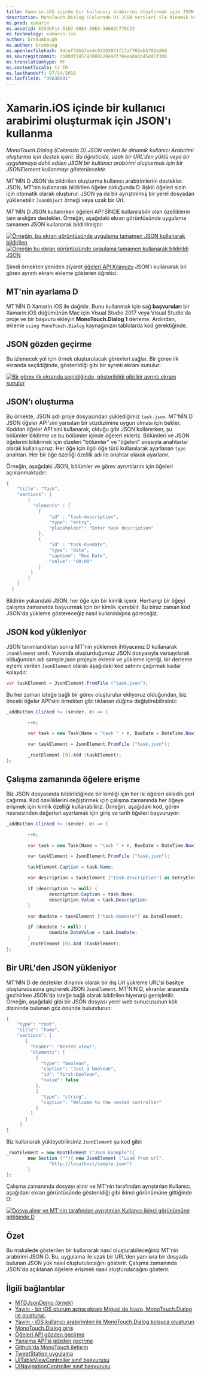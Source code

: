 ```yaml
---
title: Xamarin.iOS içinde bir kullanıcı arabirimi oluşturmak için JSON'ı kullanma
description: MonoTouch.Dialog (Colorado D) JSON verileri ile dinamik kullanıcı Arabirimi oluşturma için destek içerir. Bu öğreticide, uzak bir URL'den yüklü veya bir uygulamaya dahil edilen JSON bir kullanıcı arabirimi oluşturmak için bir JSONElement kullanmayı gösterilecektir.
ms.prod: xamarin
ms.assetid: E353DF14-51D7-98E3-59EA-16683C770C23
ms.technology: xamarin-ios
author: bradumbaugh
ms.author: brumbaug
ms.openlocfilehash: 94cef78bb7eedc03192071f17af765ebb702e260
ms.sourcegitcommit: cb80df345795989528e9df78eea8a5b45d45f308
ms.translationtype: MT
ms.contentlocale: tr-TR
ms.lasthandoff: 07/14/2018
ms.locfileid: "39038501"
---
```

# <a name="using-json-to-create-a-user-interface-in-xamarinios"></a>Xamarin.iOS içinde bir kullanıcı arabirimi oluşturmak için JSON'ı kullanma

_MonoTouch.Dialog (Colorado D) JSON verileri ile dinamik kullanıcı Arabirimi oluşturma için destek içerir. Bu öğreticide, uzak bir URL'den yüklü veya bir uygulamaya dahil edilen JSON bir kullanıcı arabirimi oluşturmak için bir JSONElement kullanmayı gösterilecektir._

MT'NİN D JSON'da bildirilen oluşturma kullanıcı arabirimlerini destekler. JSON, MT'nin kullanarak bildirilen öğeler olduğunda D ilişkili öğeleri sizin için otomatik olarak oluşturur. JSON ya da bir ayrıştırılmış bir yerel dosyadan yüklenebilir `JsonObject` örneği veya uzak bir Url.

MT'NİN D JSON kullanırken öğeleri API'SİNDE kullanılabilir olan özelliklerin tam aralığını destekler. Örneğin, aşağıdaki ekran görüntüsünde uygulama tamamen JSON kullanarak bildirilmiştir:

[![](json-element-walkthrough-images/01-load-from-file.png "Örneğin, bu ekran görüntüsünde uygulama tamamen JSON kullanarak bildirilen")](json-element-walkthrough-images/01-load-from-file.png#lightbox) [![](json-element-walkthrough-images/01-load-from-file.png "Örneğin bu ekran görüntüsünde uygulama tamamen kullanarak bildirildi JSON")](json-element-walkthrough-images/01-load-from-file.png#lightbox)

Şimdi örnekten yeniden ziyaret [öğeleri API Kılavuzu](~/ios/user-interface/monotouch.dialog/elements-api-walkthrough.md) JSON'ı kullanarak bir görev ayrıntı ekranı ekleme gösteren öğretici.

## <a name="setting-up-mtd"></a>MT'nin ayarlama D

MT'NİN D Xamarin.iOS ile dağıtılır. Bunu kullanmak için sağ **başvuruları** bir Xamarin.iOS düğümünün Mac için Visual Studio 2017 veya Visual Studio'da proje ve bir başvuru ekleyin **MonoTouch.Dialog 1** derleme. Ardından, ekleme `using MonoTouch.Dialog` kaynağınızın tablolarda kod gerektiğinde.

## <a name="json-walkthrough"></a>JSON gözden geçirme

Bu izlenecek yol için örnek oluşturulacak görevleri sağlar. Bir görev ilk ekranda seçildiğinde, gösterildiği gibi bir ayrıntı ekranı sunulur:

 [![](json-element-walkthrough-images/03-task-list.png "Bir görev ilk ekranda seçildiğinde, gösterildiği gibi bir ayrıntı ekranı sunulur")](json-element-walkthrough-images/03-task-list.png#lightbox)

## <a name="creating-the-json"></a>JSON'ı oluşturma

Bu örnekte, JSON adlı proje dosyasından yüklediğimiz `task.json`. MT'NİN D JSON öğeler API'sini yansıtan bir sözdizimine uygun olması için bekler. Koddan öğeler API'sini kullanarak, olduğu gibi JSON kullanırken, şu bölümler bildirme ve bu bölümler içinde öğeleri ekleriz. Bölümleri ve JSON öğelerini bildirmek için dizeleri "bölümler" ve "öğeleri" sırasıyla anahtarlar olarak kullanıyoruz. Her öğe için ilgili öğe türü kullanılarak ayarlanan `type` anahtarı. Her bir öğe özelliği özellik adı ile anahtar olarak ayarlanır.

Örneğin, aşağıdaki JSON, bölümler ve görev ayrıntılarını için öğeleri açıklanmaktadır:

```csharp
{
    "title": "Task",
    "sections": [
        {
          "elements" : [
            {
                "id" : "task-description",
                "type": "entry",
                "placeholder": "Enter task description"
            },
            {
                "id" : "task-duedate",
                "type": "date",
                "caption": "Due Date",
                "value": "00:00"
            }
         ]
        }
    ]
  }
```

Bildirim yukarıdaki JSON, her öğe için bir kimlik içerir. Herhangi bir öğeyi çalışma zamanında başvurmak için bir kimlik içerebilir. Bu biraz zaman kod JSON'da yükleme göstereceğiz nasıl kullanıldığına göreceğiz.

## <a name="loading-the-json-in-code"></a>JSON kod yükleniyor

JSON tanımlandıktan sonra MT'nin yüklemek ihtiyacımız D kullanarak `JsonElement` sınıfı. Yukarıda oluşturduğumuz JSON dosyasıyla varsayılarak olduğundan adı sample.json projeyle eklenir ve yükleme içeriği, bir derleme eylemi verilen `JsonElement` olarak aşağıdaki kod satırını çağırmak kadar kolaydır:

```csharp
var taskElement = JsonElement.FromFile ("task.json");
```

Bu her zaman isteğe bağlı bir görev oluşturulur ekliyoruz olduğundan, biz önceki öğeler API'sini örnekten gibi tıklanan düğme değiştirebilirsiniz:

```csharp
_addButton.Clicked += (sender, e) => {

        ++n;

        var task = new Task{Name = "task " + n, DueDate = DateTime.Now};

        var taskElement = JsonElement.FromFile ("task.json");

        _rootElement [0].Add (taskElement);
};
```

## <a name="accessing-elements-at-runtime"></a>Çalışma zamanında öğelere erişme

Biz JSON dosyasında bildirildiğinde bir kimliği için her iki öğeleri ekledik geri çağırma. Kod özelliklerini değiştirmek için çalışma zamanında her öğeye erişmek için kimlik özelliği kullanabiliriz. Örneğin, aşağıdaki kod, görev nesnesinden değerleri ayarlamak için giriş ve tarih öğeleri başvuruyor:

```csharp
_addButton.Clicked += (sender, e) => {

        ++n;

        var task = new Task{Name = "task " + n, DueDate = DateTime.Now};

        var taskElement = JsonElement.FromFile ("task.json");

        taskElement.Caption = task.Name;

        var description = taskElement ["task-description"] as EntryElement;

        if (description != null) {
                description.Caption = task.Name;
                description.Value = task.Description;       
        }

        var duedate = taskElement ["task-duedate"] as DateElement;

        if (duedate != null) {                
                duedate.DateValue = task.DueDate;
        }
        _rootElement [0].Add (taskElement);
};
```

## <a name="loading-json-from-a-url"></a>Bir URL'den JSON yükleniyor

MT'NİN D de destekler dinamik olarak bir dış Url yükleme URL'si basitçe oluşturucusuna geçirerek JSON `JsonElement`. MT'NİN D, ekranlar arasında gezinirken JSON'da isteğe bağlı olarak bildirilen hiyerarşi genişletilir. Örneğin, aşağıdaki gibi bir JSON dosyası yerel web sunucusunun kök dizininde bulunan göz önünde bulundurun:

```csharp
{
    "type": "root",
    "title": "home",
    "sections": [
       {
         "header": "Nested view!",
         "elements": [
           {
             "type": "boolean",
             "caption": "Just a boolean",
             "id": "first-boolean",
             "value": false
           },
           {
             "type": "string",
             "caption": "Welcome to the nested controller"
           }
         ]
       }
     ]
}
```

Biz kullanarak yükleyebilirsiniz `JsonElement` şu kod gibi:

```csharp
_rootElement = new RootElement ("Json Example"){
        new Section (""){ new JsonElement ("Load from url",
                "http://localhost/sample.json")
        }
};
```

Çalışma zamanında dosyayı alınır ve MT'nin tarafından ayrıştırılan Kullanıcı, aşağıdaki ekran görüntüsünde gösterildiği gibi ikinci görünümüne gittiğinde D:

 [![](json-element-walkthrough-images/04-json-web-example.png "Dosya alınır ve MT'nin tarafından ayrıştırılan Kullanıcı ikinci görünümüne gittiğinde D")](json-element-walkthrough-images/04-json-web-example.png#lightbox)

## <a name="summary"></a>Özet

Bu makalede gösterilen bir kullanarak nasıl oluşturabileceğiniz MT'nin arabirimi JSON D. Bu, uygulama ile uzak bir URL'den yanı sıra bir dosyada bulunan JSON yük nasıl oluşturulacağını gösterir. Çalışma zamanında JSON'da açıklanan öğelere erişmek nasıl oluşturulacağını gösterir.

## <a name="related-links"></a>İlgili bağlantılar

- [MTDJsonDemo (örnek)](https://developer.xamarin.com/samples/MTDJsonDemo/)
- [Yayını - bir iOS oturum açma ekranı Miguel de Icaza, MonoTouch.Dialog ile oluşturur.](http://youtu.be/3butqB1EG0c)
- [Yayını - iOS kullanıcı arabirimleri ile MonoTouch.Dialog kolayca oluşturun](http://youtu.be/j7OC5r8ZkYg)
- [MonoTouch.Dialog giriş](~/ios/user-interface/monotouch.dialog/index.md)
- [Öğeleri API gözden geçirme](~/ios/user-interface/monotouch.dialog/elements-api-walkthrough.md)
- [Yansıma API'si gözden geçirme](~/ios/user-interface/monotouch.dialog/reflection-api-walkthrough.md)
- [Github'da MonoTouch iletişim](https://github.com/migueldeicaza/MonoTouch.Dialog)
- [TweetStation uygulama](https://github.com/migueldeicaza/TweetStation)
- [UITableViewController sınıf başvurusu](http://developer.apple.com/library/ios/#DOCUMENTATION/UIKit/Reference/UITableViewController_Class/Reference/Reference.html)
- [UINavigationController sınıf başvurusu](http://developer.apple.com/library/ios/#documentation/UIKit/Reference/UINavigationController_Class/Reference/Reference.html)
